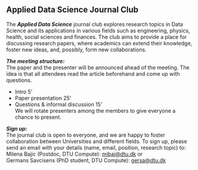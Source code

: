 ## Applied Data Science Journal Club


The **_Applied Data Science_** journal club explores research topics in Data Science and its applications in various fields such as engineering, physics, health, social sciences and finances. The club aims to provide a place for discussing research papers, where academics can extend their knowledge, foster new ideas, and, possibly, form new collaborations. 
 
**_The meeting structure:_**\
The paper and the presenter will be announced ahead of the meeting. The idea is that all attendees read the article beforehand and come up with questions.  
-	Intro 5’ 
-	Paper presentation 25’ 
-	Questions & informal discussion 15’\
We will rotate presenters among the members to give everyone a chance to present. 
 
**_Sign up:_**\
The journal club is open to everyone, and we are happy to foster collaboration between Universities and different fields. To sign up, please send an email with your details (name, email, position, research topic) to:  
Milena Bajic (Postdoc, DTU Compute): mibaj@dtu.dk or\
Germans Savcisens (PhD student, DTU Compute): gersa@dtu.dk

